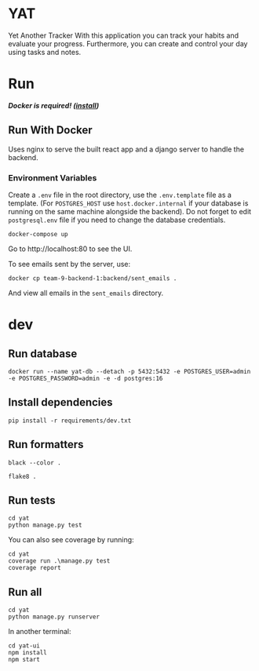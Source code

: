# YAT
Yet Another Tracker
With this application you can track your habits and evaluate your progress. Furthermore, you can create and control your day using tasks and notes.

# Run
***Docker is required! ([install](https://docs.docker.com/engine/install/))***
## Run With Docker
Uses nginx to serve the built react app and a django server to handle the backend.
### Environment Variables
Create a `.env` file in the root directory, use the `.env.template` file as a template. (For `POSTGRES_HOST` use `host.docker.internal` if your database is running on the same machine alongside the backend).
Do not forget to edit `postgresql.env` file if you need to change the database credentials.

```shell
docker-compose up
```
Go to http://localhost:80 to see the UI.

To see emails sent by the server, use:
```shell
docker cp team-9-backend-1:backend/sent_emails .
```
And view all emails in the `sent_emails` directory.

# dev

## Run database
```shell
docker run --name yat-db --detach -p 5432:5432 -e POSTGRES_USER=admin -e POSTGRES_PASSWORD=admin -e -d postgres:16
```

## Install dependencies
```shell
pip install -r requirements/dev.txt
```

## Run formatters
```shell
black --color .
```

```shell
flake8 .
```

## Run tests
```shell
cd yat
python manage.py test
```

You can also see coverage by running:
```shell
cd yat
coverage run .\manage.py test
coverage report
```

## Run all
```shell
cd yat
python manage.py runserver
```
In another terminal:
```shell
cd yat-ui
npm install
npm start
```